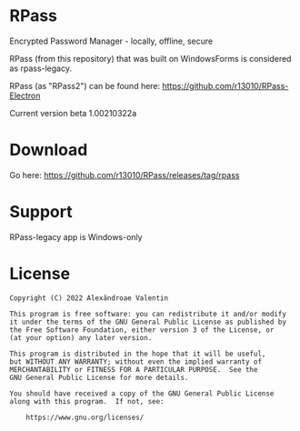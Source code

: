 # RPass
Encrypted Password Manager - locally, offline, secure

RPass (from this repository) that was built on WindowsForms is considered as rpass-legacy.

RPass (as "RPass2") can be found here: https://github.com/r13010/RPass-Electron

Current version beta 1.00210322a

# Download 
Go here: https://github.com/r13010/RPass/releases/tag/rpass

# Support
RPass-legacy app is Windows-only

# License

	Copyright (C) 2022 Alexăndroae Valentin

    This program is free software: you can redistribute it and/or modify
    it under the terms of the GNU General Public License as published by
    the Free Software Foundation, either version 3 of the License, or
    (at your option) any later version.

    This program is distributed in the hope that it will be useful,
    but WITHOUT ANY WARRANTY; without even the implied warranty of
    MERCHANTABILITY or FITNESS FOR A PARTICULAR PURPOSE.  See the
    GNU General Public License for more details.

    You should have received a copy of the GNU General Public License
    along with this program.  If not, see:

		https://www.gnu.org/licenses/
